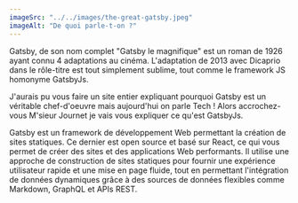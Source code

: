 ```yaml
---
imageSrc: "../../images/the-great-gatsby.jpeg"
imageAlt: "De quoi parle-t-on ?"
---
```


Gatsby, de son nom complet "Gatsby le magnifique" est un roman de 1926 ayant connu 4 adaptations au cinéma. L'adaptation de 2013 avec Dicaprio dans le rôle-titre est tout simplement sublime, tout comme le framework JS homonyme GatsbyJs. 

J'aurais pu vous faire un site entier expliquant pourquoi Gatsby est un véritable chef-d'oeuvre mais aujourd'hui on parle Tech ! Alors accrochez-vous M'sieur Journet je vais vous expliquer ce qu'est GatsbyJs. 

Gatsby est un framework de développement Web permettant la création de sites statiques. Ce dernier est open source et basé sur React, ce qui vous permet de créer des sites et des applications Web performants. Il utilise une approche de construction de sites statiques pour fournir une expérience utilisateur rapide et une mise en page fluide, tout en permettant l'intégration de données dynamiques grâce à des sources de données flexibles comme Markdown, GraphQL et APIs REST.
